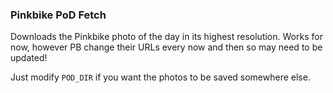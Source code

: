 ### Pinkbike PoD Fetch

Downloads the Pinkbike photo of the day in its highest resolution. Works for now, however PB change their URLs every now and then so may need to be updated!

Just modify `POD_DIR` if you want the photos to be saved somewhere else.
